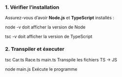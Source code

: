 ### 1. Vérifier l’installation
Assurez-vous d’avoir **Node.js** et **TypeScript** installés :

node -v    doit afficher la version de Node

tsc -v    doit afficher la version de TypeScript

### 2. Transpiler et éxecuter

tsc Car.ts Race.ts main.ts    Transpile les fichiers TS → JS

node main.js          Exécute le programme

